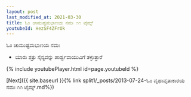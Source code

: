 ```yaml
---
layout: post
last_modified_at: 2021-03-30
title: ಓಂ ಚಾಮುಷ್ಟಮಭಾಣಯ ನಮಃ ೧೧ ಟೈಮ್ಸ್
youtubeId: HezSF4ZFrOk
---
```

 
 
 ಓಂ ಚಾಮುಷ್ಟಮಭಾಣಯ ನಮಃ  
 
 -  ಯಾರು ಶತ್ರು ಸೈನ್ಯವನ್ನು ಪಾರ್ಶ್ವವಾಯುವಿಗೆ ತಳ್ಳುತ್ತಾರೆ 
 
  
 
  
 
 
 
 
 
 


{% include youtubePlayer.html id=page.youtubeId %}
 
[Next]({{ site.baseurl }}{% link  split1/_posts/2013-07-24-ಓಂ ವೃಥಾವೃತಾಕಾರಯ ನಮಃ ೧೧ ಟೈಮ್ಸ್.md%})
 
